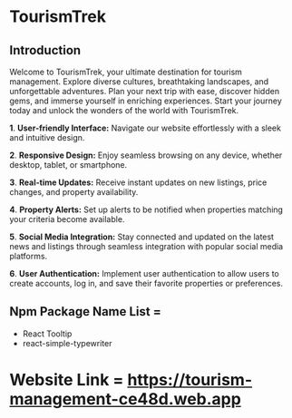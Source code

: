 #  TourismTrek

## Introduction

Welcome to TourismTrek, your ultimate destination for tourism management. Explore diverse cultures, breathtaking landscapes, and unforgettable adventures. Plan your next trip with ease, discover hidden gems, and immerse yourself in enriching experiences. Start your journey today and unlock the wonders of the world with TourismTrek.

**1**. **User-friendly Interface:**  Navigate our website effortlessly with a sleek and intuitive design.

**2**. **Responsive Design:** Enjoy seamless browsing on any device, whether desktop, tablet, or smartphone.

**3**. **Real-time Updates:** Receive instant updates on new listings, price changes, and property availability.

**4**. **Property Alerts:** Set up alerts to be notified when properties matching your criteria become available.

**5**. **Social Media Integration:** Stay connected and updated on the latest news and listings through seamless integration with popular social media platforms.

**6**. **User Authentication:** Implement user authentication to allow users to create accounts, log in, and save their favorite properties or preferences. 


##  Npm Package Name List =

- React Tooltip
- react-simple-typewriter

 


# Website Link = https://tourism-management-ce48d.web.app